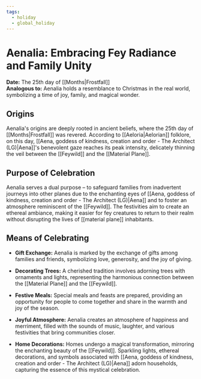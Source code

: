 ```yaml
---
tags:
  - holiday
  - global_holiday
---
```

# Aenalia: Embracing Fey Radiance and Family Unity

**Date:** The 25th day of [[Months|Frostfall]]  
**Analogous to:** Aenalia holds a resemblance to Christmas in the real world, symbolizing a time of joy, family, and magical wonder.

## Origins

Aenalia's origins are deeply rooted in ancient beliefs, where the 25th day of [[Months|Frostfall]] was revered. According to [[Aeloria|Aelorian]] folklore, on this day, [[Aena, goddess of kindness, creation and order - The Architect (LG)|Aena]]'s benevolent gaze reaches its peak intensity, delicately thinning the veil between the [[Feywild]] and the [[Material Plane]].

## Purpose of Celebration

Aenalia serves a dual purpose – to safeguard families from inadvertent journeys into other planes due to the enchanting eyes of [[Aena, goddess of kindness, creation and order - The Architect (LG)|Aena]] and to foster an atmosphere reminiscent of the [[Feywild]]. The festivities aim to create an ethereal ambiance, making it easier for fey creatures to return to their realm without disrupting the lives of [[material plane]] inhabitants.

## Means of Celebrating

- **Gift Exchange:** Aenalia is marked by the exchange of gifts among families and friends, symbolizing love, generosity, and the joy of giving.

- **Decorating Trees:** A cherished tradition involves adorning trees with ornaments and lights, representing the harmonious connection between the [[Material Plane]] and the [[Feywild]].

- **Festive Meals:** Special meals and feasts are prepared, providing an opportunity for people to come together and share in the warmth and joy of the season.

- **Joyful Atmosphere:** Aenalia creates an atmosphere of happiness and merriment, filled with the sounds of music, laughter, and various festivities that bring communities closer.

- **Home Decorations:** Homes undergo a magical transformation, mirroring the enchanting beauty of the [[Feywild]]. Sparkling lights, ethereal decorations, and symbols associated with [[Aena, goddess of kindness, creation and order - The Architect (LG)|Aena]] adorn households, capturing the essence of this mystical celebration.

